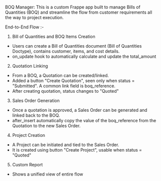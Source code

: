 BOQ Manager:
This is a custom Frappe app built to manage Bills of Quantities (BOQ) and streamline the flow from customer requirements all the way to project execution.

End-to-End Flow :-

1. Bill of Quantities and BOQ Items Creation

- Users can create a Bill of Quantities document (Bill of Quantities Doctype), contains customer, items, and cost details.
- on_update hook to automatically calculate and update the total_amount

2. Quotation Linking

- From a BOQ, a Quotation can be created/linked.
- Added a button "Create Quotation", seen only when status = "Submitted". A common link field is boq_reference.
- After creating quotation, status changes to "Quoted" 

3. Sales Order Generation

- Once a quotation is approved, a Sales Order can be generated and linked back to the BOQ.
- after_insert  automatically copy the value of the boq_reference from the Quotation to the new Sales Order.

4. Project Creation

- A Project can be initiated and tied to the Sales Order.
- It is created using button "Create Project", usable when status = "Quoted"

5. Custom Report

- Shows a unified view of entire flow
